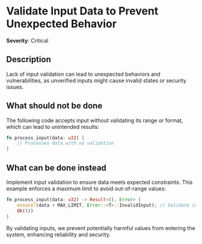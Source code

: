 # Validate Input Data to Prevent Unexpected Behavior

**Severity**: Critical

## Description

Lack of input validation can lead to unexpected behaviors and vulnerabilities, as unverified inputs might cause invalid
states or security issues.

## What should not be done

The following code accepts input without validating its range or format, which can lead to unintended results:

```rust
fn process_input(data: u32) {
    // Processes data with no validation
}
```

## What can be done instead

Implement input validation to ensure data meets expected constraints. This example enforces a maximum limit to avoid
out-of-range values:

```rust
fn process_input(data: u32) -> Result<(), Error> {
    ensure!(data < MAX_LIMIT, Error::<T>::InvalidInput); // Validate input before processing
    Ok(())
}
```

By validating inputs, we prevent potentially harmful values from entering the system, enhancing reliability and
security.
